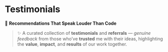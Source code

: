 # Testimonials
💬 **Recommendations That Speak Louder Than Code**  
> ✨ A curated collection of **testimonials** and **referrals** — _genuine feedback_ from those who’ve **trusted** me with their ideas, highlighting the **value**, **impact**, and **results** of our work together.
